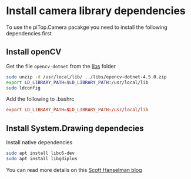 # Install camera library dependencies

To use the piTop.Camera pacakge you need to install the following dependencies first

## Install openCV

Get the file ```opencv-dotnet``` from the [libs](https://github.com/pi-top/pi-top-4-.NET-Core-API/tree/master/libs) folder

```sh
sudo unzip -d /usr/local/lib/ ../libs/opencv-dotnet-4.5.0.zip
export LD_LIBRARY_PATH=$LD_LIBRARY_PATH:/usr/local/lib
sudo ldconfig
```

Add the following to .bashrc
```conf
export LD_LIBRARY_PATH=$LD_LIBRARY_PATH:/usr/local/lib
```

## Install System.Drawing dependecies

Install native dependencies 
```sh
sudo apt install libc6-dev 
sudo apt install libgdiplus
```

You can read more details on this [Scott Hanselman blog](https://www.hanselman.com/blog/HowDoYouUseSystemDrawingInNETCore.aspx)